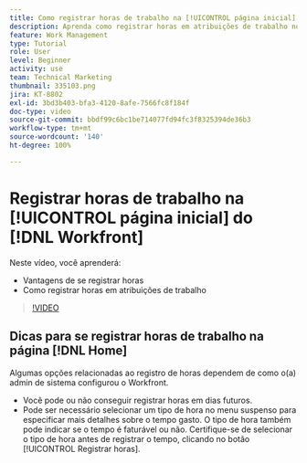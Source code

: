 ```yaml
---
title: Como registrar horas de trabalho na [!UICONTROL página inicial]
description: Aprenda como registrar horas em atribuições de trabalho no [!DNL  Workfront]. Entenda por que registrar horas pode ser necessário em sua organização.
feature: Work Management
type: Tutorial
role: User
level: Beginner
activity: use
team: Technical Marketing
thumbnail: 335103.png
jira: KT-8802
exl-id: 3bd3b403-bfa3-4120-8afe-7566fc8f184f
doc-type: video
source-git-commit: bbdf99c6bc1be714077fd94fc3f8325394de36b3
workflow-type: tm+mt
source-wordcount: '140'
ht-degree: 100%

---
```


# Registrar horas de trabalho na [!UICONTROL página inicial] do [!DNL Workfront]

Neste vídeo, você aprenderá:

* Vantagens de se registrar horas
* Como registrar horas em atribuições de trabalho

>[!VIDEO](https://video.tv.adobe.com/v/335103/?quality=12&learn=on&enablevpops=1)

## Dicas para se registrar horas de trabalho na página [!DNL Home]

Algumas opções relacionadas ao registro de horas dependem de como o(a) admin de sistema configurou o Workfront.

* Você pode ou não conseguir registrar horas em dias futuros.
* Pode ser necessário selecionar um tipo de hora no menu suspenso para especificar mais detalhes sobre o tempo gasto. O tipo de hora também pode indicar se o tempo é faturável ou não. Certifique-se de selecionar o tipo de hora antes de registrar o tempo, clicando no botão [!UICONTROL Registrar horas].

<!--
learn more URLs
-->
